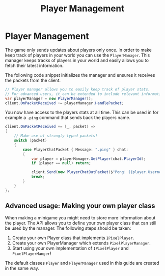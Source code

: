 ﻿---
uid: Guides.GettingStarted.PlayerManagement
title: Player Management
---
# Player Management
The game only sends updates about players only once. In order to make keep track of players in your world you can use the `PlayerManager`.
This manager keeps tracks of players in your world and easily allows you to fetch their latest information.

The following code snippet initializes the manager and ensures it receives the packets from the client.
```csharp
// Player manager allows you to easily keep track of player stats.
// For advanced users, it can be extended to include relevant information for you.
var playerManager = new PlayerManager();
client.OnPacketReceived += playerManager.HandlePacket;
```

You now have access to the players stats at all time. This can be used in for example a `.ping` command that sends back the players name.
```csharp
client.OnPacketReceived += (_, packet) =>
{
    // Make use of strongly typed packets!
    switch (packet)
    {
        case PlayerChatPacket { Message: ".ping" } chat:
        {
            var player = playerManager.GetPlayer(chat.PlayerId);
            if (player == null) return;

            client.Send(new PlayerChatOutPacket($"Pong! ({player.Username}, {player.X}, {player.Y})"));
            break;
        }
    }
};
```

## Advanced usage: Making your own player class
When making a minigame you might need to store more information about the player. The API allows you to define your own player class that can still be used by the manager.
The following steps should be taken:
1. Create your own Player class that implements `IPixelPlayer`.
2. Create your own PlayerManager which extends `PixelPlayerManager`.
3. Start using your own implementation of `IPixelPlayer` and `PixelPlayerManger`!

The default classes `Player` and `PlayerManager` used in this guide are created in the same way.